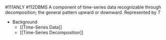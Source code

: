 #111ANLY #112DBMS 
A component of time-series data recognizable through decomposition; the general pattern upward or downward. Represented by *T*

- Background
	- [[Time-Series Data]]
	- [[Time-Series Decomposition]]